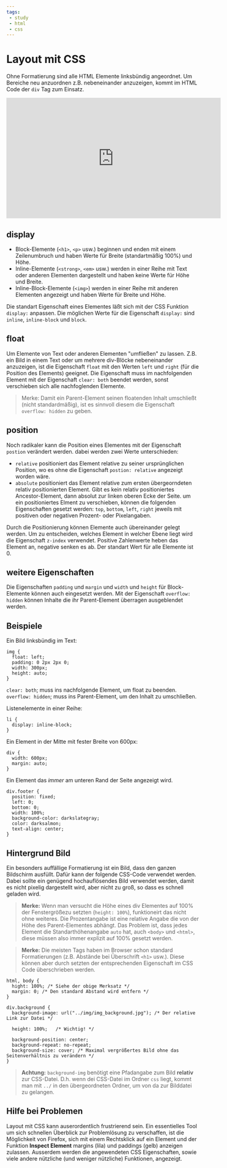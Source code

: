 ```yaml
---
tags:
 - study
 - html
 - css
---
```

# Layout mit CSS


Ohne Formatierung sind alle HTML Elemente linksbündig angeordnet. Um Bereiche neu anzuordnen z.B. nebeneinander anzuzeigen, kommt im HTML Code der `div` Tag zum Einsatz. 

<iframe width="560" height="315" src="https://www.youtube.com/embed/h8AUf0lE91M" frameborder="0" allow="accelerometer; autoplay; encrypted-media; gyroscope; picture-in-picture" allowfullscreen></iframe>

## display

* Block-Elemente (`<h1>`, `<p>` usw.) beginnen und enden mit einem Zeilenumbruch und haben Werte für Breite (standartmäßig 100%) und Höhe.
* Inline-Elemente (`<strong>`, `<em>` usw.) werden in einer Reihe mit Text oder anderen Elementen dargestellt und haben keine Werte für Höhe und Breite.
* Inline-Block-Elemente (`<img>`) werden in einer Reihe mit anderen Elementen angezeigt und haben Werte für Breite und Höhe.

Die standart Eigenschaft eines Elementes läßt sich mit der CSS Funktion `display:` anpassen. Die möglichen Werte für die Eigenschaft `display:` sind `inline`, `inline-block` und `block`.

## float

Um Elemente von Text oder anderen Elementen "umfließen" zu lassen. Z.B. ein Bild in einem Text oder um mehrere div-Blöcke nebeneinander anzuzeigen, ist die Eigenschaft `float` mit den Werten `left` und `right` (für die Position des Elements) geeignet. Die Eigenschaft muss im nachfolgenden Element mit der Eigenschaft `clear: both` beendet werden, sonst verschieben sich alle nachfoglenden Elemente.

> Merke: Damit ein Parent-Element seinen floatenden Inhalt umschließt (nicht standardmäßig), ist es sinnvoll diesem die Eigenschaft `overflow: hidden` zu geben.

## position

Noch radikaler kann die Position eines Elementes mit der Eigenschaft `postion` verändert werden. dabei werden zwei Werte unterschieden:
* `relative` positioniert das Element relative zu seiner ursprünglichen Position, wo es ohne die Eigenschaft `postion: relative` angezeigt worden wäre.
* `absolute` positioniert das Element relative zum ersten übergeorndeten relativ positionierten Element. Gibt es kein relativ positioniertes Ancestor-Element, dann absolut zur linken oberen Ecke der Seite.
um ein positioniertes Elment zu verschieben, können die folgenden Eigenschaften gesetzt werden: `top`, `bottom`, `left`, `right` jeweils mit positiven oder negativen Prozent- oder Pixelangaben.

Durch die Positionierung können Elemente auch übereinander gelegt werden. Um zu entscheiden, welches Element in welcher Ebene liegt wird die Eigenschaft `z-index` verwendet. Positive Zahlenwerte heben das Element an, negative senken es ab. Der standart Wert für alle Elemente ist 0.

## weitere Eigenschaften

Die Eigenschaften `padding` und `margin` und `width` und `height` für Block-Elemente können auch eingesetzt werden. Mit der Eigenschaft `overflow: hidden` können Inhalte die ihr Parent-Element überragen ausgeblendet werden.

## Beispiele

Ein Bild linksbündig im Text:
```
img {
  float: left;
  padding: 0 2px 2px 0;
  width: 300px;
  height: auto;
}
```
`clear: both`; muss ins nachfolgende Element, um float zu beenden.
`overflow: hidden`; muss ins Parent-Element, um den Inhalt zu umschließen.

Listenelemente in einer Reihe:
```
li {
  display: inline-block;
}
```

Ein Element in der Mitte mit fester Breite von 600px:
```
div {
  width: 600px;
  margin: auto;
}
```

Ein Element das *immer* am unteren Rand der Seite angezeigt wird.
```
div.footer {
  position: fixed;
  left: 0;
  bottom: 0;
  width: 100%;
  background-color: darkslategray;
  color: darksalmon;
  text-align: center;
}
```

## Hintergrund Bild

Ein besonders auffällige Formatierung ist ein Bild, dass den ganzen Bildschirm ausfüllt. Dafür kann der folgende CSS-Code verwendet werden. Dabei sollte ein genügend hochauflösendes Bild verwendet werden, damit es nicht pixelig dargestellt wird, aber nicht zu groß, so dass es schnell geladen wird.

> **Merke:** Wenn man versucht die Höhe eines div Elementes auf 100% der Fenstergrößezu setzten (`height: 100%`), funktioneirt das nicht ohne weiteres. Die Prozentangabe ist eine relative Angabe die von der Höhe des Parent-Elementes abhängt. Das Problem ist, dass jedes Element die Standarthöhenangabe `auto` hat, auch `<body>` und `<html>`, diese müssen also immer explizit auf 100% gesetzt werden.

> **Merke:** Die meisten Tags haben im Browser schon standard Formatierungen (z.B. Abstände bei Überschrift `<h1>` usw.). Diese können aber durch setzten der entsprechenden Eigenschaft im CSS Code überschrieben werden.

```
html, body {
  hight: 100%; /* Siehe der obige Merksatz */
  margin: 0; /* Den standard Abstand wird entfern */
}

div.background {
  background-image: url("../img/img_background.jpg"); /* Der relative Link zur Datei */

  height: 100%;   /* Wichtig! */
  
  background-position: center;
  background-repeat: no-repeat;
  background-size: cover; /* Maximal vergrößertes Bild ohne das Seitenverhältnis zu verändern */
}
```
> **Achtung:** `background-img` benötigt eine Pfadangabe zum Bild **relativ** zur CSS-Datei. D.h. wenn dei CSS-Datei im Ordner `css` liegt, kommt man mit `../` in den übergeordneten Ordner, um von da zur Bilddatei zu gelangen.

## Hilfe bei Problemen

Layout mit CSS kann auserordentlich frustrierend sein. Ein essentielles Tool um sich schnellen Überblick zur Problemlösung zu verschaffen, ist die Möglichkeit von Firefox, sich mit einem Rechtsklick auf ein Element und der Funktion **Inspect Element** margins (lila) und paddings (gelb) anzeigen zulassen. Ausserdem werden die angewendeten CSS Eigenschaften, sowie viele andere nützliche (und weniger nützliche) Funktionen, angezeigt.
